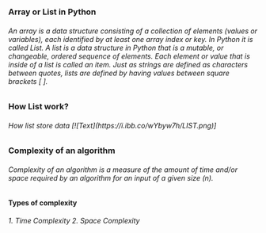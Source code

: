 <h3>Array or List in Python
<h6>An array is a data structure consisting of a collection of elements (values or variables), each identified by at least one array index or key. In Python it is called List.
A list is a data structure in Python that is a mutable, or changeable, ordered sequence of elements. Each element or value that is inside of a list is called an item. Just as strings are defined as characters between quotes, lists are defined by having values between square brackets [ ].
  
<h3>How List work?
<h6>How list store data
[![Text](https://i.ibb.co/wYbyw7h/LIST.png)]  
  
<h3>Complexity of an algorithm
<h6>Complexity of an algorithm is a measure of the amount of time and/or space required by an algorithm for an input of a given size (n).
<h4>Types of complexity
<h6>  1. Time Complexity
      2. Space Complexity
  
